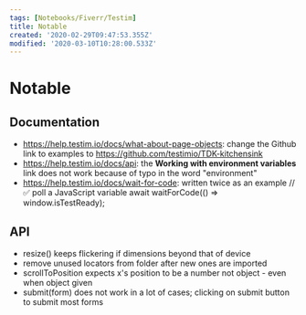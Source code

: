```yaml
---
tags: [Notebooks/Fiverr/Testim]
title: Notable
created: '2020-02-29T09:47:53.355Z'
modified: '2020-03-10T10:28:00.533Z'
---
```


# Notable

## Documentation

- https://help.testim.io/docs/what-about-page-objects: change the Github link to examples to https://github.com/testimio/TDK-kitchensink
- https://help.testim.io/docs/api: the **Working with environment variables** link does not work because of typo in the word "environment"
- https://help.testim.io/docs/wait-for-code: written twice as an example // ✅ poll a JavaScript variable
  await waitForCode(() => window.isTestReady);

## API

- resize() keeps flickering if dimensions beyond that of device
- remove unused locators from folder after new ones are imported
- scrollToPosition expects x's position to be a number not object - even when object given
- submit(form) does not work in a lot of cases; clicking on submit button to submit most forms
